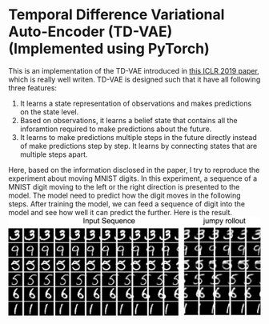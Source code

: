 # Temporal Difference Variational Auto-Encoder (TD-VAE) (Implemented using PyTorch)

This is an implementation of the TD-VAE introduced in [this ICLR 2019 paper](https://openreview.net/forum?id=S1x4ghC9tQ), which is really well writen. 
TD-VAE is designed such that it have all following three features:

1. It learns a state representation of observations and makes predictions on the state level.
2. Based on observations, it learns a belief state that contains all the inforamtion required to make predictions about the future.
3. It learns to make predictions multiple steps in the future directly instead of make predictions step by step. It learns by connecting states that are multiple steps apart.

Here, based on the information disclosed in the paper, I try to reproduce the experiment about moving MNIST digits. In this experiment, a sequence of a MNIST digit moving to the left or the right direction is presented to the model. The model need to predict how the digit moves in the following steps. After training the model, we can feed a sequence of digit into the model and see how well it can predict the further. Here is the result.
![Figure](./output/rollout_result.png)
